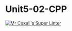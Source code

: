 # Unit5-02-CPP
[![Mr Coxall's Super Linter](https://github.com/ICS3U-C-Programming-JulienL/Unit5-02-CPP/workflows/Mr%20Coxall's%20Super%20Linter/badge.svg)](https://github.com/ICS3U-C-Programming-JulienL/Unit5-02-CPP/actions/)
